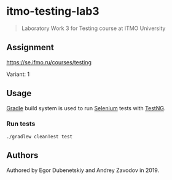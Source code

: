 # itmo-testing-lab3

> Laboratory Work 3 for Testing course at ITMO University

## Assignment

https://se.ifmo.ru/courses/testing

Variant: 1

## Usage

[Gradle] build system is used to run [Selenium] tests with [TestNG].

### Run tests

```
./gradlew cleanTest test
```

## Authors

Authored by Egor Dubenetskiy and Andrey Zavodov in 2019.

[Gradle]: https://gradle.org/
[Selenium]: https://www.seleniumhq.org/projects/webdriver/
[TestNG]: https://testng.org/
